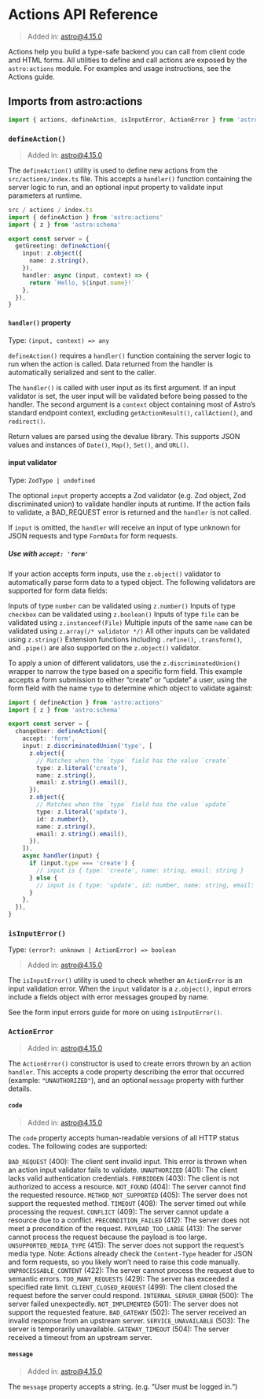 # Actions API Reference

> Added in: astro@4.15.0

Actions help you build a type-safe backend you can call from client code and HTML forms. All utilities to define and call actions are exposed by the `astro:actions` module. For examples and usage instructions, see the Actions guide.

## Imports from astro:actions

```ts
import { actions, defineAction, isInputError, ActionError } from 'astro:actions'
```

### `defineAction()`

> Added in: astro@4.15.0

The `defineAction()` utility is used to define new actions from the `src/actions/index.ts` file. This accepts a `handler()` function containing the server logic to run, and an optional input property to validate input parameters at runtime.

```ts
src / actions / index.ts
import { defineAction } from 'astro:actions'
import { z } from 'astro:schema'

export const server = {
  getGreeting: defineAction({
    input: z.object({
      name: z.string(),
    }),
    handler: async (input, context) => {
      return `Hello, ${input.name}!`
    },
  }),
}
```

#### `handler()` property

Type: `(input, context) => any`

`defineAction()` requires a `handler()` function containing the server logic to run when the action is called. Data returned from the handler is automatically serialized and sent to the caller.

The `handler()` is called with user input as its first argument. If an input validator is set, the user input will be validated before being passed to the handler. The second argument is a `context` object containing most of Astro’s standard endpoint context, excluding `getActionResult()`, `callAction()`, and `redirect()`.

Return values are parsed using the devalue library. This supports JSON values and instances of `Date()`, `Map()`, `Set()`, and `URL()`.

#### input validator

Type: `ZodType | undefined`

The optional `input` property accepts a Zod validator (e.g. Zod object, Zod discriminated union) to validate handler inputs at runtime. If the action fails to validate, a BAD_REQUEST error is returned and the `handler` is not called.

If `input` is omitted, the `handler` will receive an input of type unknown for JSON requests and type `FormData` for form requests.

##### Use with `accept: 'form'`

If your action accepts form inputs, use the `z.object()` validator to automatically parse form data to a typed object. The following validators are supported for form data fields:

Inputs of type `number` can be validated using `z.number()`
Inputs of type `checkbox` can be validated using `z.boolean()`
Inputs of type `file` can be validated using `z.instanceof(File)`
Multiple inputs of the same `name` can be validated using `z.array(/* validator */)`
All other inputs can be validated using `z.string()`
Extension functions including `.refine()`, `.transform()`, and `.pipe()` are also supported on the `z.object()` validator.

To apply a union of different validators, use the `z.discriminatedUnion()` wrapper to narrow the type based on a specific form field. This example accepts a form submission to either “create” or “update” a user, using the form field with the name `type` to determine which object to validate against:

```ts
import { defineAction } from 'astro:actions'
import { z } from 'astro:schema'

export const server = {
  changeUser: defineAction({
    accept: 'form',
    input: z.discriminatedUnion('type', [
      z.object({
        // Matches when the `type` field has the value `create`
        type: z.literal('create'),
        name: z.string(),
        email: z.string().email(),
      }),
      z.object({
        // Matches when the `type` field has the value `update`
        type: z.literal('update'),
        id: z.number(),
        name: z.string(),
        email: z.string().email(),
      }),
    ]),
    async handler(input) {
      if (input.type === 'create') {
        // input is { type: 'create', name: string, email: string }
      } else {
        // input is { type: 'update', id: number, name: string, email: string }
      }
    },
  }),
}
```

### `isInputError()`

Type: `(error?: unknown | ActionError) => boolean`

> Added in: astro@4.15.0

The `isInputError()` utility is used to check whether an `ActionError` is an input validation error. When the `input` validator is a `z.object()`, input errors include a fields object with error messages grouped by name.

See the form input errors guide for more on using `isInputError()`.

### `ActionError`

> Added in: astro@4.15.0

The `ActionError()` constructor is used to create errors thrown by an action `handler`. This accepts a code property describing the error that occurred (example: `"UNAUTHORIZED"`), and an optional `message` property with further details.

#### `code`

> Added in: astro@4.15.0

The `code` property accepts human-readable versions of all HTTP status codes. The following codes are supported:

`BAD_REQUEST` (400): The client sent invalid input. This error is thrown when an action input validator fails to validate.
`UNAUTHORIZED` (401): The client lacks valid authentication credentials.
`FORBIDDEN` (403): The client is not authorized to access a resource.
`NOT_FOUND` (404): The server cannot find the requested resource.
`METHOD_NOT_SUPPORTED` (405): The server does not support the requested method.
`TIMEOUT` (408): The server timed out while processing the request.
`CONFLICT` (409): The server cannot update a resource due to a conflict.
`PRECONDITION_FAILED` (412): The server does not meet a precondition of the request.
`PAYLOAD_TOO_LARGE` (413): The server cannot process the request because the payload is too large.
`UNSUPPORTED_MEDIA_TYPE` (415): The server does not support the request’s media type. Note: Actions already check the `Content-Type` header for JSON and form requests, so you likely won’t need to raise this code manually.
`UNPROCESSABLE_CONTENT` (422): The server cannot process the request due to semantic errors.
`TOO_MANY_REQUESTS` (429): The server has exceeded a specified rate limit.
`CLIENT_CLOSED_REQUEST` (499): The client closed the request before the server could respond.
`INTERNAL_SERVER_ERROR` (500): The server failed unexpectedly.
`NOT_IMPLEMENTED` (501): The server does not support the requested feature.
`BAD_GATEWAY` (502): The server received an invalid response from an upstream server.
`SERVICE_UNAVAILABLE` (503): The server is temporarily unavailable.
`GATEWAY_TIMEOUT` (504): The server received a timeout from an upstream server.

#### `message`

> Added in: astro@4.15.0

The `message` property accepts a string. (e.g. “User must be logged in.“)
